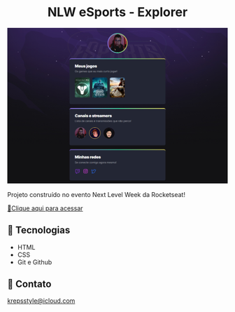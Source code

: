 # <center>**NLW eSports - Explorer**

![preview](./.github/preview.png)

Projeto construído no evento Next Level Week da Rocketseat!

<a href="https://krepsstyle.github.io/nlw-esports-explorer/" target="_blank">🔗Clique aqui para acessar</a>

## 🧪 Tecnologias

- HTML
- CSS
- Git e Github

## 📩 Contato

krepsstyle@icloud.com